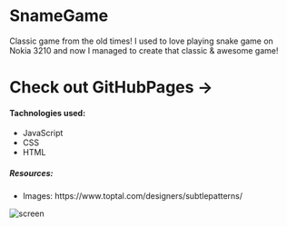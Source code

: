 # SnameGame

Classic game from the old times! I used to love playing snake game on Nokia 3210 and now I managed to create that classic & awesome game!

<h1>Check out GitHubPages -> </h1>
<h4>Tachnologies used:</h4>
<ul>
  <li>
    JavaScript
    </li>
    <li>
    CSS
    </li>
      <li>
    HTML
    </li>
  </ul>

<h5>Resources:</h5>
<ul>
  <li>
    Images: https://www.toptal.com/designers/subtlepatterns/
    </li>

  </ul>

![screen](https://user-images.githubusercontent.com/36127590/139927350-86e15bb2-844e-475b-9828-0c28e9f22705.png)
